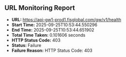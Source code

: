 ## URL Monitoring Report

- **URL:** https://api-gw1-prod1.fisglobal.com/gw/v1/health
- **Start Time:** 2025-09-25T10:53:44.550296
- **End Time:** 2025-09-25T10:53:44.651902
- **Total Time Taken:** 0.101606 seconds
- **HTTP Status Code:** 403
- **Status:** Failure
- **Failure Reason:** HTTP Status Code: 403
